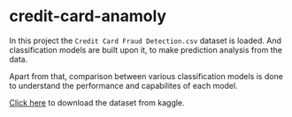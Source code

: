 # credit-card-anamoly
In this project the `Credit Card Fraud Detection.csv` dataset is loaded. And classification models are built upon it, to make prediction analysis from the data.

Apart from that, comparison between various classification models is done to understand the performance and capabilites of each model.

[Click here](https://www.kaggle.com/mlg-ulb/creditcardfraud) to download the dataset from kaggle.
